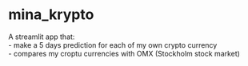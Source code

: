 # mina_krypto
A streamlit app that:  
    - make a 5 days prediction for each of my own crypto currency  
    - compares my croptu currencies with OMX (Stockholm stock market)  
 